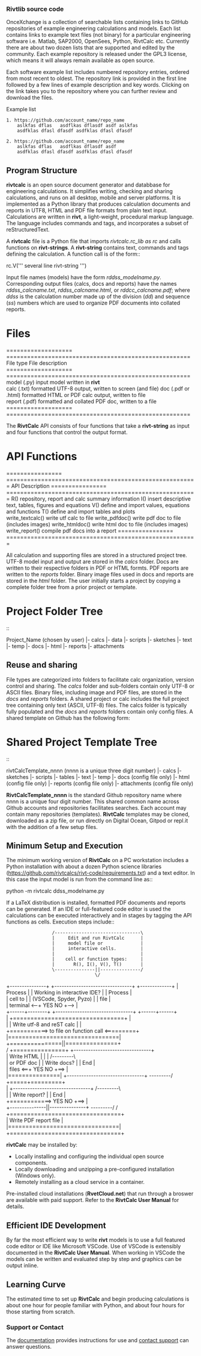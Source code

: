 ### Rivtlib source code



OnceXchange is a collection of searchable lists containing links to GitHub repositories of example engineering calculations and models.  Each list contains links to example text files (not binary) for a particular engineering software i.e. Matlab, SAP2000, OpenSees, Python, RivtCalc etc.  Currently there are about two dozen lists that are supported and edited by the community. Each example repository is released under the GPL3 license, which means it will always remain available as open source.

Each software example list includes numbered repository entries, ordered from most recent to oldest.  The repository link is provided in the first line followed by a few lines of example description and key words.  Clicking on the link takes you to the repository where you can further review and download the files.

Example list
```
1. https://github.com/account_name/repo_name
    aslkfas dflas   asdflkas dflasdf asdf aslkfas  
    asdfklas dfasl dfasdf asdfklas dfasl dfasdf 

2. https://github.com/account_name/repo_name
    aslkfas dflas   asdflkas dflasdf asdf 
    asdfklas dfasl dfasdf asdfklas dfasl dfasdf 
```

Program Structure
----------------- 

**rivtcalc** is an open source document generator and databbase for engineering
calculations. It simplifies writing, checking and sharing calculations, and 
runs on all desktop, mobile and server platforms. It is implemented as 
a Python library that produces calculation
documents and reports in UTF8, HTML and PDF file formats from plain text input.
Calculations are written in **rivt**, a light-weight, procedural markup
language. The language includes commands and tags, and incorporates a
subset of reStructuredText.

A **rivtcalc** file is a Python file that imports *rivtcalc.rc_lib as rc* and
calls functions on **rivt-strings**. A **rivt-string** contains text,
commands and tags defining the calculation. A function call is of the form::

  rc.V(''' several line rivt-string ''')

Input file names (models) have the form *rddss_modelname.py*. Corresponding
output files (calcs, docs and reports) have the names *rddss_calcname.txt*,
*rddss_calcname.html*, or *rddcc_calcname.pdf*; where *ddss* is the calculation
number made up of the division (*dd*) and sequence (*ss*) numbers which are
used to organize PDF documents into collated reports.

Files
=====
===================  =====================================================
File type             File description                                      
===================  =====================================================
model (.py)           input model written in **rivt**                      
calc (.txt)           formatted UTF-8 output, written to screen (and file) 
doc (.pdf or .html)   formatted HTML or PDF calc output, written to file                  
report (.pdf)         formatted and collated PDF doc, written to a file
===================  =====================================================       

The **RivtCalc** API consists of four functions that take a **rivt-string** as
input and four functions that control the output format.

API Functions
=============
================ =======================================================
 API              Description
================ =======================================================
  R()            repository, report and calc summary information
  I()            insert descriptive text, tables, figures and equations
  V()            define and import values, equations and functions 
  T()            define and import tables and plots   
write_textcalc()  write utf calc to file
write_pdfdoc()   write pdf doc to file (includes images)
write_htmldoc()  write html doc to file (includes images) 
write_report()   compile pdf docs into a report
================ =======================================================

All calculation and supporting files are stored in a structured project tree.
UTF-8 model input and output are stored in the *calcs* folder. Docs are written
to their respective folders in PDF or HTML formts. PDF reports are written to
the *reports* folder. Binary image files used in docs and reports are stored in
the *html* folder. The user initially starts a project by copying a complete
folder tree from a prior project or template.

Project Folder Tree
=================== 
::

  Project_Name (chosen by user)
      |- calcs
          |- data
          |- scripts
          |- sketches
          |- text
          |- temp
      |- docs
          |- html
      |- reports
          |- attachments

Reuse and sharing
-----------------

File types are categorized into folders to facilitate calc organization,
version control and sharing. The *calcs* folder and sub-folders contain only
UTF-8 or ASCII files. Binary files, including image and PDF files, are stored
in the *docs* and *reports* folders. A shared project or calc includes the full
project tree containing only text (ASCII, UTF-8) files. The calcs folder is
typically fully populated and the *docs* and *reports* folders contain only
config files. A shared template on Github has the following form:

Shared Project Template Tree
============================ 
::

  rivtCalcTemplate_nnnn (nnnn is a unique three digit number)
      |- calcs
          |- sketches
          |- scripts
          |- tables
          |- text
          |- temp
      |- docs (config file only)
          |- html (config file only)
      |- reports (config file only)
          |- attachments (config file only)

**RivtCalcTemplate_nnnn** is the standard Github repository name where nnnn is
a unique four digit number. This shared common name across Github accounts and
repositories facilitates searches. Each account may contain many repositories
(templates). **RivtCalc** templates may be cloned, downloaded as a zip file, or
run directly on Digital Ocean, Gitpod or repl.it with the addition of a few
setup files.

Minimum Setup and Execution
---------------------------

The minimum working version of **RivtCalc** on a PC workstation includes a
Python installation with about a dozen Python science libraries
(https://github.com/rivtcalcs/rivt-code/requirements.txt) and a text editor.
In this case the input model is run from the command line as::

  python -m rivtcalc ddss_modelname.py 

If a LaTeX distribution is installed, formatted PDF documents and reports can
be generated. If an IDE or full-featured code editor is used the calculations
can be executed interactively and in stages by tagging the API functions as
cells. Execution steps include::

                     /--------------------------------\                    
                     |     Edit and run RivtCalc      |
                     |     model file or              | 
                     |     interactive cells.         |                   
                     |                                |
                     |    cell or function types:     |                    
                     |       R(), I(), V(), T()       |                    
                     \---------------||---------------/                    
                                     \/                                    
  +---------------+  +--------------------------------+  +-------------+
  |   Process     |  |   Working in interactive IDE?  |  |  Process    |   
  |   cell to     |  |     (VSCode, Spyder, Pyzo)     |  |  file       |   
  |   terminal    <--+ YES                         NO +-->             |   
  +------+--------+  +--------------------------------+  +------+------+   
         |           +================================+         |          
         |           |    Write utf-8 and reST calc   |         |          
         +===========>    to file on function call    <=========+            
                     |================================|                    
                     +===============||===============+                    
                                     \/
  +===============+  +--------------------------------+                    
  | Write HTML    |  |                                |  /---------\    
  | or PDF doc    |  |         Write docs?            |  |   End   |   
  | files         <==+ YES                         NO +==>         |   
  |===============|  +--------------------------------+  \---------/ 
  +=====+=========+        
        |            +--------------------------------+  /---------\   
        |            |         Write report?          |  |   End   |   
        +============>               YES           NO +==>         |   
                     +---------------||---------------+  \---------/ 
                                     \/ 
                     +================================+                    
                     |    Write PDF report file       |                    
                     |================================|                    
                     +================================+    
                     
                     
**rivtCalc** may be installed by:

- Locally installing and configuring the individual open source components.
- Locally downloading and unzipping a pre-configured installation (Windows only).
- Remotely installing as a cloud service in a container. 

Pre-installed cloud installations (**RvetCloud.net**) that run through a
broswer are available with paid support. Refer to the **RivtCalc User Manual**
for details.

Efficient IDE Development
-------------------------

By far the most efficient way to write **rivt** models is to use a full
featured code editor or IDE like Microsoft VSCode. Use of VSCode is extensibly
documented in the **RivtCalc User Manual**. When working in VSCode the models
can be written and evaluated step by step and graphics can be output inline.

Learning Curve
--------------

The estimated time to set up **RivtCalc** and begin producing calculations is
about one hour for people familiar with Python, and about four hours for those
starting from scratch.



### Support or Contact

The [documentation](https://docs.github.com/categories/github-pages-basics/) provides instructions for use and [contact support](oncexchange@gmail.com) can answer questions. 

